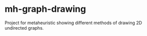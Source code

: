 # mh-graph-drawing

Project for metaheuristic showing different methods of drawing 2D undirected graphs.
